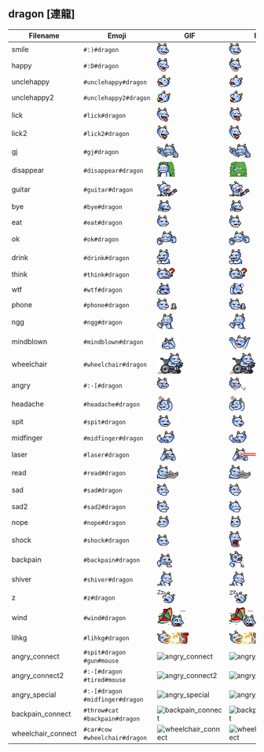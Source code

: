 ## dragon [連龍]
| Filename | Emoji | GIF | PNG |
| --- | --- | --- | --- |
| smile | `#:)#dragon` | ![smile](../../assets/android/faces/dragon/smile.gif) | ![smile](../../assets/android/faces_png/dragon/smile.png) |
| happy | `#:D#dragon` | ![happy](../../assets/android/faces/dragon/happy.gif) | ![happy](../../assets/android/faces_png/dragon/happy.png) |
| unclehappy | `#unclehappy#dragon` | ![unclehappy](../../assets/android/faces/dragon/unclehappy.gif) | ![unclehappy](../../assets/android/faces_png/dragon/unclehappy.png) |
| unclehappy2 | `#unclehappy2#dragon` | ![unclehappy2](../../assets/android/faces/dragon/unclehappy2.gif) | ![unclehappy2](../../assets/android/faces_png/dragon/unclehappy2.png) |
| lick | `#lick#dragon` | ![lick](../../assets/android/faces/dragon/lick.gif) | ![lick](../../assets/android/faces_png/dragon/lick.png) |
| lick2 | `#lick2#dragon` | ![lick2](../../assets/android/faces/dragon/lick2.gif) | ![lick2](../../assets/android/faces_png/dragon/lick2.png) |
| gj | `#gj#dragon` | ![gj](../../assets/android/faces/dragon/gj.gif) | ![gj](../../assets/android/faces_png/dragon/gj.png) |
| disappear | `#disappear#dragon` | ![disappear](../../assets/android/faces/dragon/disappear.gif) | ![disappear](../../assets/android/faces_png/dragon/disappear.png) |
| guitar | `#guitar#dragon` | ![guitar](../../assets/android/faces/dragon/guitar.gif) | ![guitar](../../assets/android/faces_png/dragon/guitar.png) |
| bye | `#bye#dragon` | ![bye](../../assets/android/faces/dragon/bye.gif) | ![bye](../../assets/android/faces_png/dragon/bye.png) |
| eat | `#eat#dragon` | ![eat](../../assets/android/faces/dragon/eat.gif) | ![eat](../../assets/android/faces_png/dragon/eat.png) |
| ok | `#ok#dragon` | ![ok](../../assets/android/faces/dragon/ok.gif) | ![ok](../../assets/android/faces_png/dragon/ok.png) |
| drink | `#drink#dragon` | ![drink](../../assets/android/faces/dragon/drink.gif) | ![drink](../../assets/android/faces_png/dragon/drink.png) |
| think | `#think#dragon` | ![think](../../assets/android/faces/dragon/think.gif) | ![think](../../assets/android/faces_png/dragon/think.png) |
| wtf | `#wtf#dragon` | ![wtf](../../assets/android/faces/dragon/wtf.gif) | ![wtf](../../assets/android/faces_png/dragon/wtf.png) |
| phone | `#phone#dragon` | ![phone](../../assets/android/faces/dragon/phone.gif) | ![phone](../../assets/android/faces_png/dragon/phone.png) |
| ngg | `#ngg#dragon` | ![ngg](../../assets/android/faces/dragon/ngg.gif) | ![ngg](../../assets/android/faces_png/dragon/ngg.png) |
| mindblown | `#mindblown#dragon` | ![mindblown](../../assets/android/faces/dragon/mindblown.gif) | ![mindblown](../../assets/android/faces_png/dragon/mindblown.png) |
| wheelchair | `#wheelchair#dragon` | ![wheelchair](../../assets/android/faces/dragon/wheelchair.gif) | ![wheelchair](../../assets/android/faces_png/dragon/wheelchair.png) |
| angry | `#:-[#dragon` | ![angry](../../assets/android/faces/dragon/angry.gif) | ![angry](../../assets/android/faces_png/dragon/angry.png) |
| headache | `#headache#dragon` | ![headache](../../assets/android/faces/dragon/headache.gif) | ![headache](../../assets/android/faces_png/dragon/headache.png) |
| spit | `#spit#dragon` | ![spit](../../assets/android/faces/dragon/spit.gif) | ![spit](../../assets/android/faces_png/dragon/spit.png) |
| midfinger | `#midfinger#dragon` | ![midfinger](../../assets/android/faces/dragon/midfinger.gif) | ![midfinger](../../assets/android/faces_png/dragon/midfinger.png) |
| laser | `#laser#dragon` | ![laser](../../assets/android/faces/dragon/laser.gif) | ![laser](../../assets/android/faces_png/dragon/laser.png) |
| read | `#read#dragon` | ![read](../../assets/android/faces/dragon/read.gif) | ![read](../../assets/android/faces_png/dragon/read.png) |
| sad | `#sad#dragon` | ![sad](../../assets/android/faces/dragon/sad.gif) | ![sad](../../assets/android/faces_png/dragon/sad.png) |
| sad2 | `#sad2#dragon` | ![sad2](../../assets/android/faces/dragon/sad2.gif) | ![sad2](../../assets/android/faces_png/dragon/sad2.png) |
| nope | `#nope#dragon` | ![nope](../../assets/android/faces/dragon/nope.gif) | ![nope](../../assets/android/faces_png/dragon/nope.png) |
| shock | `#shock#dragon` | ![shock](../../assets/android/faces/dragon/shock.gif) | ![shock](../../assets/android/faces_png/dragon/shock.png) |
| backpain | `#backpain#dragon` | ![backpain](../../assets/android/faces/dragon/backpain.gif) | ![backpain](../../assets/android/faces_png/dragon/backpain.png) |
| shiver | `#shiver#dragon` | ![shiver](../../assets/android/faces/dragon/shiver.gif) | ![shiver](../../assets/android/faces_png/dragon/shiver.png) |
| z | `#z#dragon` | ![z](../../assets/android/faces/dragon/z.gif) | ![z](../../assets/android/faces_png/dragon/z.png) |
| wind | `#wind#dragon` | ![wind](../../assets/android/faces/dragon/wind.gif) | ![wind](../../assets/android/faces_png/dragon/wind.png) |
| lihkg | `#lihkg#dragon` | ![lihkg](../../assets/android/faces/dragon/lihkg.gif) | ![lihkg](../../assets/android/faces_png/dragon/lihkg.png) |
| angry_connect | `#spit#dragon #gun#mouse` | ![angry_connect](../assets/faces/dragon/angry_connect.gif) | ![angry_connect](../assets/faces_png/dragon/angry_connect.png) |
| angry_connect2 | `#:-[#dragon #tired#mouse` | ![angry_connect2](../assets/faces/dragon/angry_connect2.gif) | ![angry_connect2](../assets/faces_png/dragon/angry_connect2.png) |
| angry_special | `#:-[#dragon #midfinger#dragon` | ![angry_special](../assets/faces/dragon/angry_special.gif) | ![angry_special](../assets/faces_png/dragon/angry_special.png) |
| backpain_connect | `#throw#cat #backpain#dragon` | ![backpain_connect](../assets/faces/dragon/backpain_connect.gif) | ![backpain_connect](../assets/faces_png/dragon/backpain_connect.png) |
| wheelchair_connect | `#car#cow #wheelchair#dragon` | ![wheelchair_connect](../assets/faces/dragon/wheelchair_connect.gif) | ![wheelchair_connect](../assets/faces_png/dragon/wheelchair_connect.png) |

